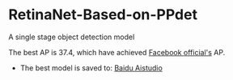 # RetinaNet-Based-on-PPdet
A single stage object detection model

The best AP is 37.4, which have achieved [Facebook official's](https://github.com/facebookresearch/detectron2/blob/master/MODEL_ZOO.md) AP.

* The best model is saved to: [Baidu Aistudio](https://aistudio.baidu.com/aistudio/datasetdetail/104021)
